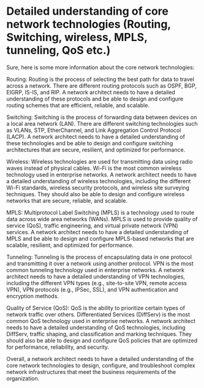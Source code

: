 # Detailed understanding of core network technologies (Routing, Switching, wireless, MPLS, tunneling, QoS etc.)

Sure, here is some more information about the core network technologies:

Routing: Routing is the process of selecting the best path for data to travel across a network. There are different routing protocols such as OSPF, BGP, EIGRP, IS-IS, and RIP. A network architect needs to have a detailed understanding of these protocols and be able to design and configure routing schemes that are efficient, reliable, and scalable.

Switching: Switching is the process of forwarding data between devices on a local area network (LAN). There are different switching technologies such as VLANs, STP, EtherChannel, and Link Aggregation Control Protocol (LACP). A network architect needs to have a detailed understanding of these technologies and be able to design and configure switching architectures that are secure, resilient, and optimized for performance.

Wireless: Wireless technologies are used for transmitting data using radio waves instead of physical cables. Wi-Fi is the most common wireless technology used in enterprise networks. A network architect needs to have a detailed understanding of wireless technologies, including the different Wi-Fi standards, wireless security protocols, and wireless site surveying techniques. They should also be able to design and configure wireless networks that are secure, reliable, and scalable.

MPLS: Multiprotocol Label Switching (MPLS) is a technology used to route data across wide area networks (WANs). MPLS is used to provide quality of service (QoS), traffic engineering, and virtual private network (VPN) services. A network architect needs to have a detailed understanding of MPLS and be able to design and configure MPLS-based networks that are scalable, resilient, and optimized for performance.

Tunneling: Tunneling is the process of encapsulating data in one protocol and transmitting it over a network using another protocol. VPN is the most common tunneling technology used in enterprise networks. A network architect needs to have a detailed understanding of VPN technologies, including the different VPN types (e.g., site-to-site VPN, remote access VPN), VPN protocols (e.g., IPSec, SSL), and VPN authentication and encryption methods.

Quality of Service (QoS): QoS is the ability to prioritize certain types of network traffic over others. Differentiated Services (DiffServ) is the most common QoS technology used in enterprise networks. A network architect needs to have a detailed understanding of QoS technologies, including DiffServ, traffic shaping, and classification and marking techniques. They should also be able to design and configure QoS policies that are optimized for performance, reliability, and security.

Overall, a network architect needs to have a detailed understanding of the core network technologies to design, configure, and troubleshoot complex network infrastructures that meet the business requirements of the organization.
